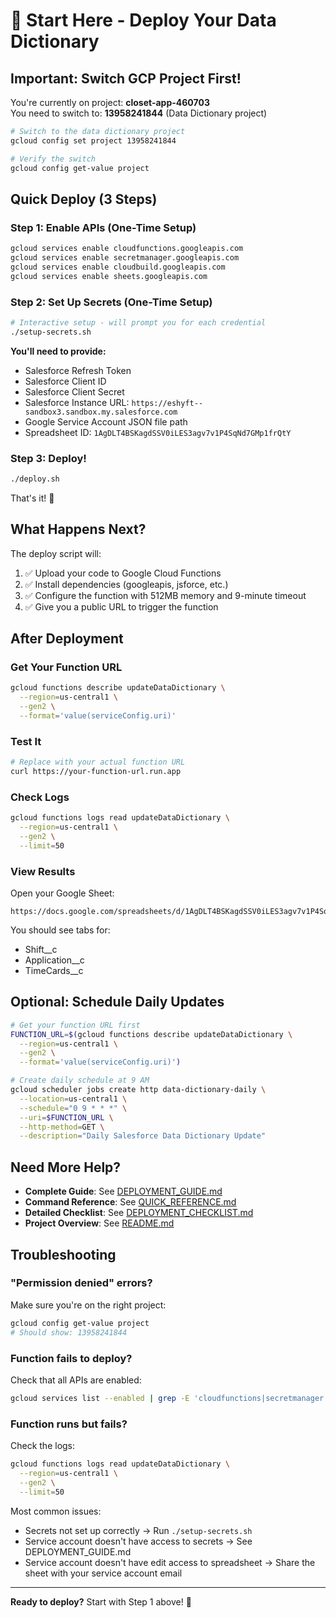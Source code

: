 # 🚀 Start Here - Deploy Your Data Dictionary

## Important: Switch GCP Project First!

You're currently on project: **closet-app-460703**  
You need to switch to: **13958241844** (Data Dictionary project)

```bash
# Switch to the data dictionary project
gcloud config set project 13958241844

# Verify the switch
gcloud config get-value project
```

## Quick Deploy (3 Steps)

### Step 1: Enable APIs (One-Time Setup)
```bash
gcloud services enable cloudfunctions.googleapis.com
gcloud services enable secretmanager.googleapis.com
gcloud services enable cloudbuild.googleapis.com
gcloud services enable sheets.googleapis.com
```

### Step 2: Set Up Secrets (One-Time Setup)
```bash
# Interactive setup - will prompt you for each credential
./setup-secrets.sh
```

**You'll need to provide:**
- Salesforce Refresh Token
- Salesforce Client ID  
- Salesforce Client Secret
- Salesforce Instance URL: `https://eshyft--sandbox3.sandbox.my.salesforce.com`
- Google Service Account JSON file path
- Spreadsheet ID: `1AgDLT4BSKagdSSV0iLES3agv7v1P4SqNd7GMp1frQtY`

### Step 3: Deploy!
```bash
./deploy.sh
```

That's it! 🎉

## What Happens Next?

The deploy script will:
1. ✅ Upload your code to Google Cloud Functions
2. ✅ Install dependencies (googleapis, jsforce, etc.)
3. ✅ Configure the function with 512MB memory and 9-minute timeout
4. ✅ Give you a public URL to trigger the function

## After Deployment

### Get Your Function URL
```bash
gcloud functions describe updateDataDictionary \
  --region=us-central1 \
  --gen2 \
  --format='value(serviceConfig.uri)'
```

### Test It
```bash
# Replace with your actual function URL
curl https://your-function-url.run.app
```

### Check Logs
```bash
gcloud functions logs read updateDataDictionary \
  --region=us-central1 \
  --gen2 \
  --limit=50
```

### View Results
Open your Google Sheet:
```
https://docs.google.com/spreadsheets/d/1AgDLT4BSKagdSSV0iLES3agv7v1P4SqNd7GMp1frQtY
```

You should see tabs for:
- Shift__c
- Application__c
- TimeCards__c

## Optional: Schedule Daily Updates

```bash
# Get your function URL first
FUNCTION_URL=$(gcloud functions describe updateDataDictionary \
  --region=us-central1 \
  --gen2 \
  --format='value(serviceConfig.uri)')

# Create daily schedule at 9 AM
gcloud scheduler jobs create http data-dictionary-daily \
  --location=us-central1 \
  --schedule="0 9 * * *" \
  --uri=$FUNCTION_URL \
  --http-method=GET \
  --description="Daily Salesforce Data Dictionary Update"
```

## Need More Help?

- **Complete Guide**: See [DEPLOYMENT_GUIDE.md](DEPLOYMENT_GUIDE.md)
- **Command Reference**: See [QUICK_REFERENCE.md](QUICK_REFERENCE.md)
- **Detailed Checklist**: See [DEPLOYMENT_CHECKLIST.md](DEPLOYMENT_CHECKLIST.md)
- **Project Overview**: See [README.md](README.md)

## Troubleshooting

### "Permission denied" errors?
Make sure you're on the right project:
```bash
gcloud config get-value project
# Should show: 13958241844
```

### Function fails to deploy?
Check that all APIs are enabled:
```bash
gcloud services list --enabled | grep -E 'cloudfunctions|secretmanager'
```

### Function runs but fails?
Check the logs:
```bash
gcloud functions logs read updateDataDictionary \
  --region=us-central1 \
  --gen2 \
  --limit=50
```

Most common issues:
- Secrets not set up correctly → Run `./setup-secrets.sh`
- Service account doesn't have access to secrets → See DEPLOYMENT_GUIDE.md
- Service account doesn't have edit access to spreadsheet → Share the sheet with your service account email

---

**Ready to deploy?** Start with Step 1 above! 🚀

